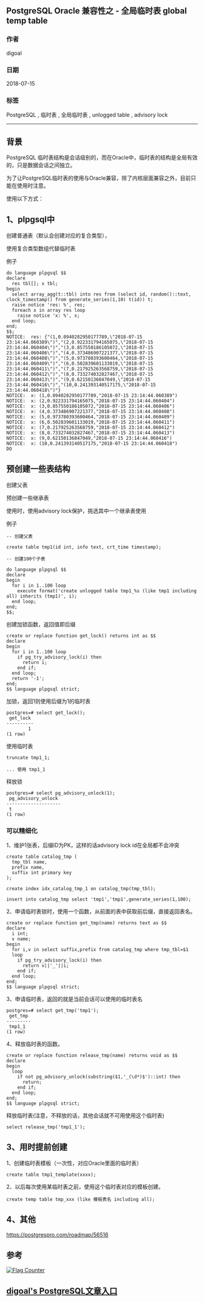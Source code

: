 ## PostgreSQL Oracle 兼容性之 - 全局临时表 global temp table     
                                                                   
### 作者                                                                   
digoal                                                                   
                                                                   
### 日期                                                                   
2018-07-15                                                                
                                                                   
### 标签                                                                   
PostgreSQL , 临时表 , 全局临时表 , unlogged table , advisory lock    
                                                                   
----                                                                   
                                                                   
## 背景       
PostgreSQL 临时表结构是会话级别的，而在Oracle中，临时表的结构是全局有效的，只是数据会话之间独立。    
    
为了让PostgreSQL临时表的使用与Oracle兼容，除了内核层面兼容之外，目前只能在使用时注意。    
    
使用以下方式：    
    
## 1、plpgsql中    
    
创建普通表（默认会创建对应的复合类型），    
    
使用复合类型数组代替临时表    
    
    
例子    
    
```    
do language plpgsql $$    
declare    
  res tbl[]; x tbl;    
begin    
  select array_agg(t::tbl) into res from (select id, random()::text, clock_timestamp() from generate_series(1,10) t(id)) t;    
  raise notice 'res: %', res;     
  foreach x in array res loop     
    raise notice 'x: %', x;     
  end loop;      
end;    
$$;    
NOTICE:  res: {"(1,0.0940282950177789,\"2018-07-15 23:14:44.060389\")","(2,0.922331794165075,\"2018-07-15 23:14:44.060404\")","(3,0.857550186105072,\"2018-07-15 23:14:44.060406\")","(4,0.373486907221377,\"2018-07-15 23:14:44.060408\")","(5,0.973780393600464,\"2018-07-15 23:14:44.060409\")","(6,0.502839601133019,\"2018-07-15 23:14:44.060411\")","(7,0.217925263568759,\"2018-07-15 23:14:44.060412\")","(8,0.733274032827467,\"2018-07-15 23:14:44.060413\")","(9,0.62150136847049,\"2018-07-15 23:14:44.060416\")","(10,0.241393140517175,\"2018-07-15 23:14:44.060418\")"}    
NOTICE:  x: (1,0.0940282950177789,"2018-07-15 23:14:44.060389")    
NOTICE:  x: (2,0.922331794165075,"2018-07-15 23:14:44.060404")    
NOTICE:  x: (3,0.857550186105072,"2018-07-15 23:14:44.060406")    
NOTICE:  x: (4,0.373486907221377,"2018-07-15 23:14:44.060408")    
NOTICE:  x: (5,0.973780393600464,"2018-07-15 23:14:44.060409")    
NOTICE:  x: (6,0.502839601133019,"2018-07-15 23:14:44.060411")    
NOTICE:  x: (7,0.217925263568759,"2018-07-15 23:14:44.060412")    
NOTICE:  x: (8,0.733274032827467,"2018-07-15 23:14:44.060413")    
NOTICE:  x: (9,0.62150136847049,"2018-07-15 23:14:44.060416")    
NOTICE:  x: (10,0.241393140517175,"2018-07-15 23:14:44.060418")    
DO    
```    
    
## 预创建一些表结构    
    
创建父表    
    
预创建一些继承表    
    
使用时，使用advisory lock保护，挑选其中一个继承表使用    
    
例子    
    
```    
-- 创建父表    
    
create table tmp1(id int, info text, crt_time timestamp);    
    
-- 创建100个子表    
    
do language plpgsql $$    
declare    
begin    
  for i in 1..100 loop    
    execute format('create unlogged table tmp1_%s (like tmp1 including all) inherits (tmp1)', i);    
  end loop;    
end;    
$$;    
```    
    
创建加锁函数，返回值即后缀    
    
```    
create or replace function get_lock() returns int as $$    
declare    
begin    
  for i in 1..100 loop    
    if pg_try_advisory_lock(i) then    
      return i;    
    end if;    
  end loop;    
  return '-1';    
end;    
$$ language plpgsql strict;    
```    
    
加锁，返回1则使用后缀为1的临时表    
    
```    
postgres=# select get_lock();    
 get_lock     
----------    
        1    
(1 row)    
```    
    
使用临时表    
    
```    
truncate tmp1_1;    
    
... 使用 tmp1_1    
```    
    
    
释放锁    
    
```    
postgres=# select pg_advisory_unlock(1);    
 pg_advisory_unlock     
--------------------    
 t    
(1 row)    
```    
    
### 可以精细化    
    
1、维护1张表，后缀ID为PK，这样的话advisory lock id在全局都不会冲突    
    
```    
create table catalog_tmp (    
  tmp_tbl name,    
  prefix name,    
  suffix int primary key    
);    
    
create index idx_catalog_tmp_1 on catalog_tmp(tmp_tbl);    
```    
    
```    
insert into catalog_tmp select 'tmp1','tmp1',generate_series(1,100);    
```    
    
2、申请临时表锁时，使用一个函数，从前面的表中获取前后缀，直接返回表名。    
    
```    
create or replace function get_tmp(name) returns text as $$    
declare    
  i int;    
  v name;    
begin    
  for i,v in select suffix,prefix from catalog_tmp where tmp_tbl=$1     
  loop    
    if pg_try_advisory_lock(i) then    
      return v||'_'||i;    
    end if;    
  end loop;    
end;    
$$ language plpgsql strict;    
```    
    
3、申请临时表，返回的就是当前会话可以使用的临时表名    
    
```    
postgres=# select get_tmp('tmp1');    
 get_tmp     
---------    
 tmp1_1    
(1 row)    
```    
    
4、释放临时表的函数。   
    
```    
create or replace function release_tmp(name) returns void as $$  
declare  
begin  
  loop  
    if not pg_advisory_unlock(substring($1,'_(\d*)$')::int) then  
      return;  
    end if;  
  end loop;  
end;  
$$ language plpgsql strict;  
```    
  
释放临时表(注意，不释放的话，其他会话就不可用使用这个临时表)    
  
```  
select release_tmp('tmp1_1');  
```  
    
## 3、用时提前创建    
1、创建临时表模板（一次性，对应Oracle里面的临时表）  
  
```
create table tmp1_template(xxxx);
```
  
2、以后每次使用某临时表之前，使用这个临时表对应的模板创建。   
    
```    
create temp table tmp_xxx (like 模板表名 including all);    
```    
      
## 4、其他    
    
https://postgrespro.com/roadmap/56516    
    
## 参考    
    
    
  
  
<a rel="nofollow" href="http://info.flagcounter.com/h9V1"  ><img src="http://s03.flagcounter.com/count/h9V1/bg_FFFFFF/txt_000000/border_CCCCCC/columns_2/maxflags_12/viewers_0/labels_0/pageviews_0/flags_0/"  alt="Flag Counter"  border="0"  ></a>  
  
  
  
  
## [digoal's PostgreSQL文章入口](https://github.com/digoal/blog/blob/master/README.md "22709685feb7cab07d30f30387f0a9ae")
  
